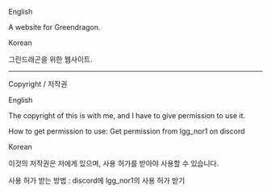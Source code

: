 English

A website for Greendragon.

Korean

그린드래곤을 위한 웹사이트.

---------------------------------------------------------------------------
Copyright / 저작권

English

The copyright of this is with me, and I have to give permission to use it.

How to get permission to use: Get permission from lgg_nor1 on discord


Korean

이것의 저작권은 저에게 있으며, 사용 허가를 받아야 사용할 수 있습니다.

사용 허가 받는 방법 : discord에 lgg_nor1의 사용 허가 받기
